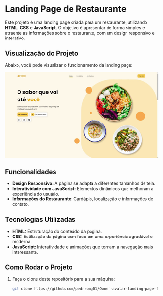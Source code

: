 # Landing Page de Restaurante

Este projeto é uma landing page criada para um restaurante, utilizando **HTML**, **CSS** e **JavaScript**. O objetivo é apresentar de forma simples e atraente as informações sobre o restaurante, com um design responsivo e interativo.

## Visualização do Projeto

Abaixo, você pode visualizar o funcionamento da landing page:

![Gif do Projeto](https://github.com/pedrromg01/Owner-avatar-landing-page-food-theme/blob/master/Landing%20page%20-%20Google%20Chrome%202025-03-16%2014-49-40.gif)

## Funcionalidades

- **Design Responsivo:** A página se adapta a diferentes tamanhos de tela.
- **Interatividade com JavaScript:** Elementos dinâmicos que melhoram a experiência do usuário.
- **Informações do Restaurante:** Cardápio, localização e informações de contato.

## Tecnologias Utilizadas

- **HTML:** Estruturação do conteúdo da página.
- **CSS:** Estilização da página com foco em uma experiência agradável e moderna.
- **JavaScript:** Interatividade e animações que tornam a navegação mais interessante.

## Como Rodar o Projeto

1. Faça o clone deste repositório para a sua máquina:
   ```bash
   git clone https://github.com/pedrromg01/Owner-avatar-landing-page-food-theme.git
